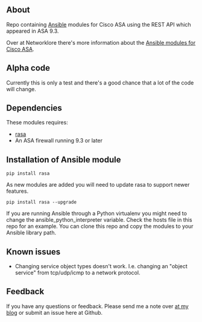 ## About

Repo containing [Ansible](https://github.com/ansible/ansible) modules for Cisco ASA using the REST API which appeared in ASA 9.3.

Over at Networklore there's more information about the [Ansible modules for Cisco ASA](http://networklore.com/ansible-cisco-asa/).

## Alpha code

Currently this is only a test and there's a good chance that a lot of the code will change.

## Dependencies

These modules requires:

* [rasa](https://github.com/networklore/rasa)
* An ASA firewall running 9.3 or later

## Installation of Ansible module
```
pip install rasa
```
As new modules are added you will need to update rasa to support newer features.
```
pip install rasa --upgrade
```
If you are running Ansible through a Python virtualenv you might need to change the ansible_python_interpreter variable. Check the hosts file in this repo for an example. You can clone this repo and copy the modules to your Ansible library path.

## Known issues

* Changing service object types doesn't work. I.e. changing an "object service" from tcp/udp/icmp to a network protocol.

## Feedback

If you have any questions or feedback. Please send me a note over [at my blog](http://networklore.com/contact/) or submit an issue here at Github.